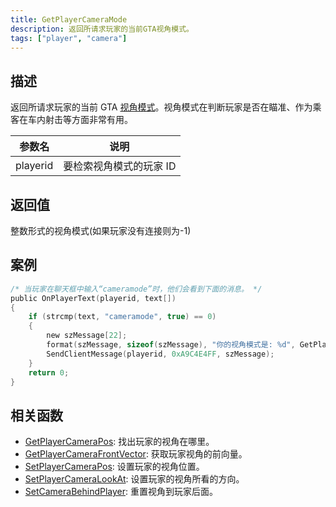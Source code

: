 ```yaml
---
title: GetPlayerCameraMode
description: 返回所请求玩家的当前GTA视角模式。
tags: ["player", "camera"]
---
```


## 描述

返回所请求玩家的当前 GTA [视角模式](../resources/cameramodes)。视角模式在判断玩家是否在瞄准、作为乘客在车内射击等方面非常有用。

| 参数名   | 说明                    |
| -------- | ----------------------- |
| playerid | 要检索视角模式的玩家 ID |

## 返回值

整数形式的视角模式(如果玩家没有连接则为-1)

## 案例

```c
/* 当玩家在聊天框中输入“cameramode”时，他们会看到下面的消息。 */
public OnPlayerText(playerid, text[])
{
    if (strcmp(text, "cameramode", true) == 0)
    {
        new szMessage[22];
        format(szMessage, sizeof(szMessage), "你的视角模式是: %d", GetPlayerCameraMode(playerid));
        SendClientMessage(playerid, 0xA9C4E4FF, szMessage);
    }
    return 0;
}
```

## 相关函数

- [GetPlayerCameraPos](GetPlayerCameraPos): 找出玩家的视角在哪里。
- [GetPlayerCameraFrontVector](GetPlayerCameraFrontVector): 获取玩家视角的前向量。
- [SetPlayerCameraPos](SetPlayerCameraPos): 设置玩家的视角位置。
- [SetPlayerCameraLookAt](SetPlayerCameraLookAt): 设置玩家的视角所看的方向。
- [SetCameraBehindPlayer](SetCameraBehindPlayer): 重置视角到玩家后面。
